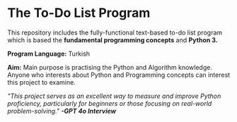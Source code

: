 
# The To-Do List Program

This repository includes the fully-functional text-based to-do list program which is based the **fundamental programming concepts** and **Python 3.**

**Program Language:** Turkish

**Aim:** Main purpose is practising the Python and Algorithm knowledge. Anyone who interests about Python and Programming concepts can interest this project to examine.

*"This project serves as an excellent way to measure and improve Python proficiency, particularly for beginners or those focusing on real-world problem-solving." **-GPT 4o Interview***
